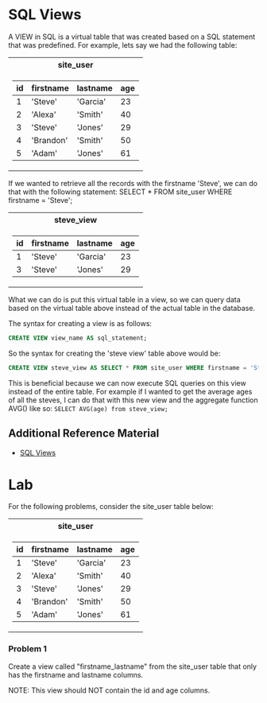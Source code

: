 # SQL Views

A VIEW in SQL is a virtual table that was created based on a SQL statement
that was predefined. For example, lets say we had the following table:

<table><tr><th> site_user </th></tr><tr><td>

| id  | firstname | lastname | age |
| --- | --------- | -------- | --- |
| 1   | 'Steve'   | 'Garcia' | 23  |
| 2   | 'Alexa'   | 'Smith'  | 40  |
| 3   | 'Steve'   | 'Jones'  | 29  |
| 4   | 'Brandon' | 'Smith'  | 50  |
| 5   | 'Adam'    | 'Jones'  | 61  |

</td></tr></table>

If we wanted to retrieve all the records with the firstname 'Steve', we
can do that with the following statement: SELECT \* FROM site_user WHERE
firstname = 'Steve';

<table><tr><th> steve_view </th></tr><tr><td>

| id  | firstname | lastname | age |
| --- | --------- | -------- | --- |
| 1   | 'Steve'   | 'Garcia' | 23  |
| 3   | 'Steve'   | 'Jones'  | 29  |

</td></tr></table>

What we can do is put this virtual table in a view, so we can query data
based on the virtual table above instead of the actual table in the
database.

The syntax for creating a view is as follows:

```SQL
CREATE VIEW view_name AS sql_statement;
```

So the syntax for creating the 'steve view' table above would be:

```SQL
CREATE VIEW steve_view AS SELECT * FROM site_user WHERE firstname = 'Steve';
```

This is beneficial because we can now execute SQL queries on this view
instead of the entire table. For example if I wanted to get the average
ages of all the steves, I can do that with this new view and the
aggregate function AVG() like so: `SELECT AVG(age) from steve_view;`

## Additional Reference Material

- [SQL Views](https://www.w3schools.com/sql/sql_view.asp)

# Lab

For the following problems, consider the site_user table below:

<table><tr><th> site_user </th></tr><tr><td>

| id  | firstname | lastname | age |
| --- | --------- | -------- | --- |
| 1   | 'Steve'   | 'Garcia' | 23  |
| 2   | 'Alexa'   | 'Smith'  | 40  |
| 3   | 'Steve'   | 'Jones'  | 29  |
| 4   | 'Brandon' | 'Smith'  | 50  |
| 5   | 'Adam'    | 'Jones'  | 61  |

</td></tr></table>

### Problem 1

Create a view called "firstname_lastname" from the site_user table
that only has the firstname and lastname columns.

NOTE: This view should NOT contain the id and age columns.
